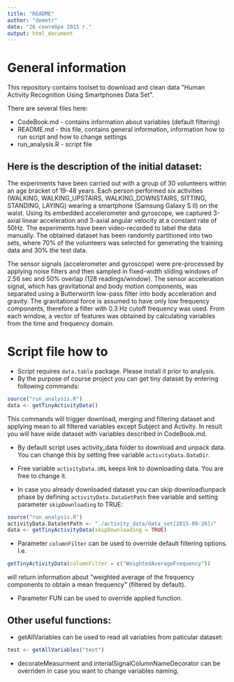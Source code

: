 ```yaml
---
title: "README"
author: "demetr"
date: "26 сентября 2015 г."
output: html_document
---
```


# General information

This repository contains toolset to download and clean data "Human Activity Recognition Using Smartphones Data Set".

There are several files here:

* CodeBook.md - contains information about variables (default filtering)
* README.md - this file, contains general information, information how to run script and how to change settings
* run_analysis.R - script file

## Here is the description of the initial dataset:

The experiments have been carried out with a group of 30 volunteers within an age bracket of 19-48 years. Each person performed six activities (WALKING, WALKING_UPSTAIRS, WALKING_DOWNSTAIRS, SITTING, STANDING, LAYING) wearing a smartphone (Samsung Galaxy S II) on the waist. Using its embedded accelerometer and gyroscope, we captured 3-axial linear acceleration and 3-axial angular velocity at a constant rate of 50Hz. The experiments have been video-recorded to label the data manually. The obtained dataset has been randomly partitioned into two sets, where 70% of the volunteers was selected for generating the training data and 30% the test data.

The sensor signals (accelerometer and gyroscope) were pre-processed by applying noise filters and then sampled in fixed-width sliding windows of 2.56 sec and 50% overlap (128 readings/window). The sensor acceleration signal, which has gravitational and body motion components, was separated using a Butterworth low-pass filter into body acceleration and gravity. The gravitational force is assumed to have only low frequency components, therefore a filter with 0.3 Hz cutoff frequency was used. From each window, a vector of features was obtained by calculating variables from the time and frequency domain.

# Script file how to

* Script requires `data.table` package. Please install it prior to analysis.
* By the purpose of course project you can get tiny dataset by entering following commands:
```R
source("run_analysis.R")
data <- getTinyActivityData()
```
This commands will trigger download, merging and filtering dataset and applying mean to all filtered variables except Subject and Activity. In result you will have wide dataset with variables described in CodeBook.md.

* By default script uses activity_data folder to download and unpack data. You can change this by setting free variable `activityData.DataDir`.
* Free variable `activityData.URL` keeps link to downloading data. You are free to change it.

* In case you already downloaded dataset you can skip download\unpack phase by defining `activityData.DataSetPath` free variable and setting parameter `skipDownloading` to TRUE:
```R
source("run_analysis.R")
activityData.DataSetPath <- "./activity_data/data_set[2015-09-26]/"
data <- getTinyActivityData(skipDownloading = TRUE)
```
* Parameter `columnFilter` can be used to override default filtering options. I.e.  
```R
getTinyActivityData(columnFilter = c("WeightedAverageFrequency"))
```
will return information about "weighted average of the frequency components to obtain a mean frequency" (filtered by default).

* Parameter FUN can be used to override applied function.

## Other useful functions:
* getAllVariables can be used to read all variables from paticular dataset:
```R
test <- getAllVariables("test")
```
* decorateMeasurment and interialSignalColumnNameDecorator can be overriden in case you want to change variables naming.